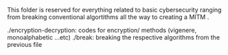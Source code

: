 This folder is reserved for everything related to basic cybersecurity ranging from breaking conventional algortithms all the way to creating a MITM .

./encryption-decryption: codes for encryption/ methods (vigenere, monoalphabetic ...etc)
./break: breaking the respective algorithms from the previous file 